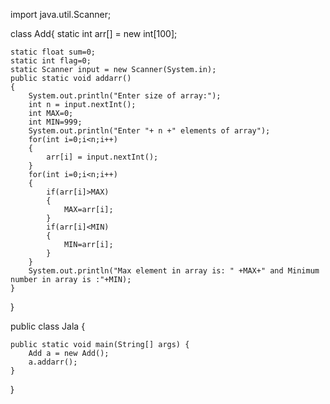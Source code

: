 import java.util.Scanner;

class Add{
	static int arr[] = new int[100];
	
	static float sum=0;
	static int flag=0;
	static Scanner input = new Scanner(System.in);
	public static void addarr()
	{
		System.out.println("Enter size of array:");
		int n = input.nextInt();
		int MAX=0;
		int MIN=999;
		System.out.println("Enter "+ n +" elements of array");
		for(int i=0;i<n;i++)
		{
			arr[i] = input.nextInt();
		}
		for(int i=0;i<n;i++)
		{
			if(arr[i]>MAX)
			{
				MAX=arr[i];
			}
			if(arr[i]<MIN)
			{
				MIN=arr[i];
			}
		}
		System.out.println("Max element in array is: " +MAX+" and Minimum number in array is :"+MIN);
	}
}

public class Jala {

	public static void main(String[] args) {
		Add a = new Add();
		a.addarr();
	}
}
